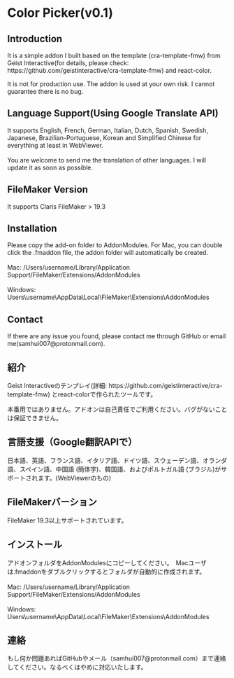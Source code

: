 <h1>Color Picker(v0.1)</h1>

<h2>Introduction</h2>
It is a simple addon I built based on the template (cra-template-fmw) from Geist Interactive(for details, please check: https://github.com/geistinteractive/cra-template-fmw) and react-color. 

It is not for production use. The addon is used at your own risk. I cannot guarantee there is no bug.

<h2>Language Support(Using Google Translate API)</h2>
It supports English, French, German, Italian, Dutch, Spanish, Swedish, Japanese, Brazilian-Portuguese, Korean and Simplified Chinese for everything at least in WebViewer.
<br><br>
You are welcome to send me the translation of other languages. I will update it as soon as possible.

<h2>FileMaker Version</h2>
It supports Claris FileMaker > 19.3

<h2>Installation</h2>
Please copy the add-on folder to AddonModules. For Mac, you can double click the .fmaddon file, the addon folder will automatically be created.
<br><br>
Mac: /Users/username/Library/Application Support/FileMaker/Extensions/AddonModules
<br><br>
Windows: Users\username\AppData\Local\FileMaker\Extensions\AddonModules

<h2>Contact</h2>
If there are any issue you found, please contact me through GitHub or email me(samhui007@protonmail.com).

<h2>紹介</h2>
Geist Interactiveのテンプレイ(詳細: https://github.com/geistinteractive/cra-template-fmw) とreact-colorで作られたツールです。

本番用ではありません。アドオンは自己責任でご利用ください。バグがないことは保証できません。

<h2>言語支援（Google翻訳APIで）</h2>
日本語、英語、フランス語、イタリア語、ドイツ語、スウェーデン語、オランダ語、スペイン語、中国語 (簡体字)、韓国語、およびポルトガル語 (ブラジル)がサポートされます。(WebViewerのもの)

<h2>FileMakerバーション</h2>
FileMaker 19.3以上サポートされています。

<h2>インストール</h2>
アドオンフォルダをAddonModulesにコピーしてください。　Macユーザは.fmaddonをダブルクリックするとフォルダが自動的に作成されます。
<br><br>
Mac: /Users/username/Library/Application Support/FileMaker/Extensions/AddonModules
<br><br>
Windows: Users\username\AppData\Local\FileMaker\Extensions\AddonModules

<h2>連絡</h2>
もし何か問題あればGitHubやメール（samhui007@protonmail.com）まで連絡してください。なるべくはやめに対応いたします。
